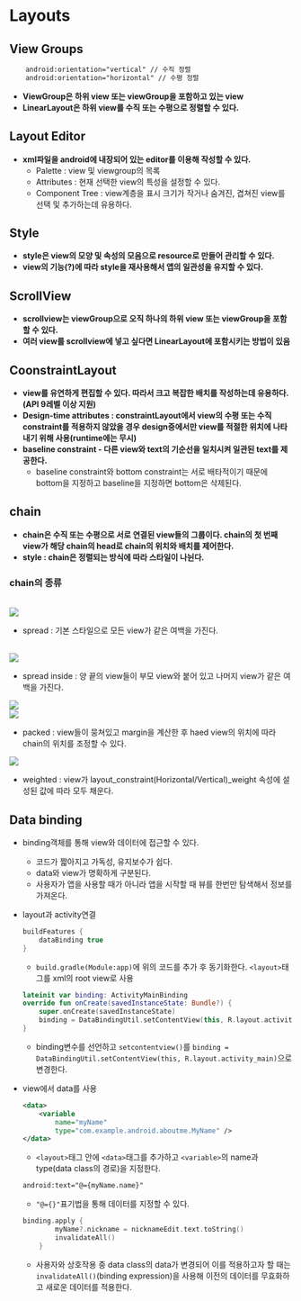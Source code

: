 # Layouts

## View Groups
```xml
	android:orientation="vertical" // 수직 정렬
	android:orientation="horizontal" // 수평 정렬
```
+ **ViewGroup은 하위 view 또는 viewGroup을 포함하고 있는 view**
+ **LinearLayout은 하위 view를 수직 또는 수평으로 정렬할 수 있다.**

   
## Layout Editor
+ **xml파일을 android에 내장되어 있는 editor를 이용해 작성할 수 있다.**
	+ Palette : view 및 viewgroup의 목록
	+ Attributes : 현재 선택한 view의 특성을 설정할 수 있다.
	+ Component Tree : view계층을 표시 크기가 작거나 숨겨진, 겹쳐진 view를 선택 및 추가하는데 유용하다.
   
## Style
+ **style은 view의 모양 및 속성의 모음으로 resource로 만들어 관리할 수 있다.**
+ **view의 기능(?)에 따라 style을 재사용해서 앱의 일관성을 유지할 수 있다.**

## ScrollView
+ **scrollview는 viewGroup으로 오직 하나의 하위 view 또는 viewGroup을 포함할 수 있다.**
+ **여러 view를 scrollview에 넣고 싶다면 LinearLayout에 포함시키는 방법이 있음**

## CoonstraintLayout
+ **view를 유연하게 편집할 수 있다. 따라서 크고 복잡한 배치를 작성하는데 유용하다. (API 9레벨 이상 지원)**
+ **Design-time attributes : constraintLayout에서 view의 수평 또는 수직 constraint를 적용하지 않았을 경우 design중에서만 view를 적절한 위치에 나타내기 위해 사용(runtime에는 무시)**
+ **baseline constraint - 다른 view와 text의 기순선을 일치시켜 일관된 text를 제공한다.**
	+ baseline constraint와 bottom constraint는 서로 배타적이기 때문에 bottom을 지정하고 baseline을 지정하면 bottom은 삭제된다.

## chain
+ **chain은 수직 또는 수평으로 서로 연결된 view들의 그룹이다. chain의 첫 번째 view가 해당 chain의 head로 chain의 위치와 배치를 제어한다.**
+ **style : chain은 정렬되는 방식에 따라 스타일이 나뉜다.**
### chain의 종류
</br>
<img src="https://developer.android.com/codelabs/kotlin-android-training-constraint-layout/img/d57e8cdbe225181f.png">

+ spread : 기본 스타일으로 모든 view가 같은 여백을 가진다.</br>
</br>
<img src="https://developer.android.com/codelabs/kotlin-android-training-constraint-layout/img/8ee14c6b5164afef.png">

+ spread inside : 양 끝의 view들이 부모 view와 붙어 있고 나머지 view가 같은 여백을 가진다.</br>
<img src="https://developer.android.com/codelabs/kotlin-android-training-constraint-layout/img/16bb057b065865c6.png">
</br>
<img src="https://developer.android.com/codelabs/kotlin-android-training-constraint-layout/img/c893437f3a9c3f06.png">

+ packed : view들이 뭉쳐있고 margin을 계산한 후 haed view의 위치에 따라 chain의 위치를 조정할 수 있다.</br>
<img src="https://developer.android.com/codelabs/kotlin-android-training-constraint-layout/img/91ca5b204a0141ed.png">

+ weighted : view가 layout_constraint(Horizontal/Vertical)_weight 속성에 설성된 값에 따라 모두 채운다.      

## Data binding
+ binding객체를 통해 view와 데이터에 접근할 수 있다.
	+ 코드가 짧아지고 가독성, 유지보수가 쉽다.
	+ data와 view가 명확하게 구분된다.
	+ 사용자가 앱을 사용할 때가 아니라 앱을 시작할 때 뷰를 한번만 탐색해서 정보를 가져온다.
+ layout과 activity연결<br/>

	```gradle
	buildFeatures {
		dataBinding true
	}
	```
	+ `build.gradle(Module:app)`에 위의 코드를 추가 후 동기화한다.
	`<layout>`태그를 xml의 root view로 사용<br/>

	```kotlin
	lateinit var binding: ActivityMainBinding
	override fun onCreate(savedInstanceState: Bundle?) {
		super.onCreate(savedInstanceState)
		binding = DataBindingUtil.setContentView(this, R.layout.activity_main)
	}
	```
	+ binding변수를 선언하고 `setcontentview()`를 `binding = DataBindingUtil.setContentView(this, R.layout.activity_main)`으로 변경한다.<br/>

+ view에서 data를 사용
	```xml
	<data>
		<variable
			name="myName"
			type="com.example.android.aboutme.MyName" />
	</data>
	```
	+ `<layout>`태그 안에 `<data>`태그를 추가하고 `<variable>`의 name과 type(data class의 경로)을 지정한다.<br/>

	```xml
	android:text="@={myName.name}"
	```
	+ `"@={}"`표기법을 통해 데이터를 지정할 수 있다.<br/>

	```kotlin
	binding.apply {
            myName?.nickname = nicknameEdit.text.toString()
            invalidateAll()
        }
	```
	+ 사용자와 상호작용 중 data class의 data가 변경되어 이를 적용하고자 할 때는 `invalidateAll()`(binding expression)을 사용해 이전의 데이터를 무효화하고 새로운 데이터를 적용한다.<br/>
	